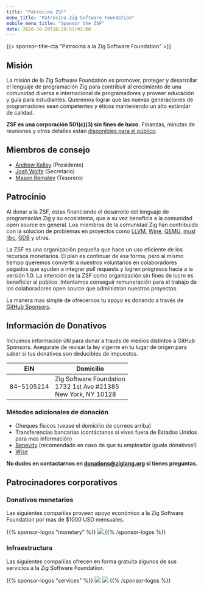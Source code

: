 ```yaml
---
title: "Patrocina ZSF"
menu_title: "Patrocina Zig Software Foundation"
mobile_menu_title: "Sponsor the ZSF"
date: 2020-10-20T16:29:51+02:00
---
```

{{< sponsor-title-cta "Patrocina a la Zig Software Foundation" >}}

## Misión
La misión de la Zig Software Foundation es promover, proteger y desarrollar el lenguaje de programación Zig para contribuír al crecimiento de una comunidad diversa e internacional de programadores y proveer educación y guía para estudiantes. Queremos lograr que las nuevas generaciones de programadores sean competentes y éticos manteniendo un alto estándar de calidad.

**ZSF es una corporación 501(c)(3) sin fines de lucro.** Finanzas, minutas de reuniones y otros detalles están [disponibles para el público](https://drive.google.com/drive/folders/1ucHARxVbhrBbuZDbhrGHYDTsYAs8_bMH?usp=sharing).

## Miembros de consejo

- [Andrew Kelley](https://andrewkelley.me/) (Presidente)
- [Josh Wolfe](https://github.com/thejoshwolfe/) (Secretario)
- [Mason Remaley](https://twitter.com/masonremaley/) (Tesorero)

## Patrocinio

Al donar a la ZSF, estas financiando el desarrollo del lenguaje de programación Zig y su ecosistema, que a su vez beneficia a la comunidad open source en general. Los miembros de la comunidad Zig han contribuido con la solucion de problemas en proyectos como [LLVM](https://llvm.org/), [Wine](https://winehq.org/), [QEMU](https://qemu.org/), [musl libc](https://musl.libc.org/), [GDB](https://www.gnu.org/software/gdb/) y otros.

La ZSF es una organización pequeña que hace un uso eficiente de los recursos monetarios. El plan es continuar de esa forma, pero al mismo tiempo queremos convertir a nuestros voluntarios en colaboradores pagados que ayuden a integrar pull requests y logren progresos hacia a la versión 1.0. La intención de la ZSF como organización sin fines de lucro es beneficiar al público. Intentamos conseguir remuneración para el trabajo de los colaboradores open source que administran nuestros proyectos.

La manera mas simple de ofrecernos tu apoyo es donando a través de [GitHub Sponsors](https://github.com/sponsors/ziglang).

## Información de Donativos
Incluimos información útil para donar a través de medios distintos a GitHub Sponsors.
Asegurate de revisar la ley vigente en tu lugar de origen para saber si tus donativos son deducibles de impuestos.

|   **EIN**   | **Domicilio** |
|-------------|-------------|
| 84-5105214  | Zig Software Foundation  <br> 1732 1st Ave #21385  <br> New York, NY 10128|

### Métodos adicionales de donación
- Cheques físicos (vease el domicilio de correos arriba)
- Transferencias bancarias (contáctanos si vives fuera de Estados Unidos para mas información)
- [Benevity](https://benevity.com) (recomendado en caso de que tu empleador iguale donativos!)
- [Wise](https://wise.com)

**No dudes en contactarnos en donations@ziglang.org si tienes preguntas.**

## Patrocinadores corporativos

### Donativos monetarios
Las siguientes compañías proveen apoyo económico a la Zig Software Foundation por mas de $1000 USD mensuales.

{{% sponsor-logos "monetary" %}}
 <a href="https://pex.com" rel="noopener nofollow" target="_blank"><picture>
   <picture>
     <source srcset="/pex-white.svg" media="(prefers-color-scheme: dark)">
     <img src="/pex-dark.svg">
   </picture>
 </a>
{{% /sponsor-logos %}}

### Infraestructura
Las siguientes compañías ofrecen en forma gratuita algunos de sus servicios a la Zig Software Foundation.

{{% sponsor-logos "services" %}}
![](/lavatech.png)
![](/dropbox.png)
{{% /sponsor-logos %}}















